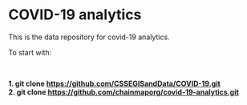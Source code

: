 # COVID-19 analytics


This is the data repository for covid-19 analytics. 

To start with: 

<br>

<b>1. git clone https://github.com/CSSEGISandData/COVID-19.git</b><br>
<b>2. git clone  https://github.com/chainmaporg/covid-19-analytics.git</b><br>




